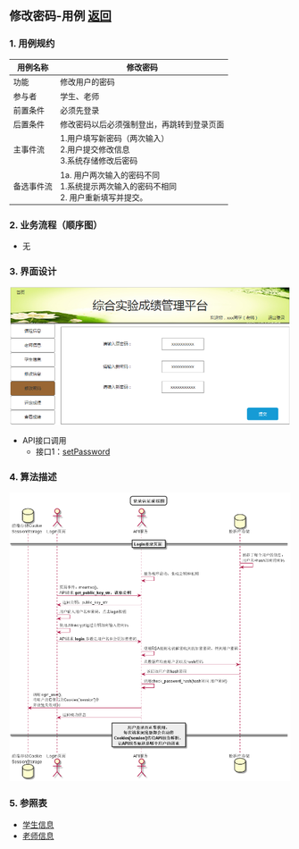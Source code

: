 ## 修改密码-用例 [返回](../README.md)

### 1. 用例规约

用例名称 | 修改密码
---|---
功能 | 修改用户的密码
参与者 | 学生、老师
前置条件 | 必须先登录
后置条件 | 修改密码以后必须强制登出，再跳转到登录页面
主事件流 | 1.用户填写新密码（两次输入）<br>2.用户提交修改信息 <br>3.系统存储修改后密码 
备选事件流 | 1a. 用户两次输入的密码不同    <br>1.系统提示两次输入的密码不相同   <br>2. 用户重新填写并提交。

### 2. 业务流程（顺序图）
- 无

### 3. 界面设计

![修改密码界面](../\ui\修改密码界面.png)



- API接口调用
    - 接口1：[setPassword](../接口/setPassword.md)
    

### 4. 算法描述
![](./images/修改密码算法描述.png)

### 5. 参照表
- [学生信息](../数据库设计.md)
- [老师信息](../数据库设计.md)

